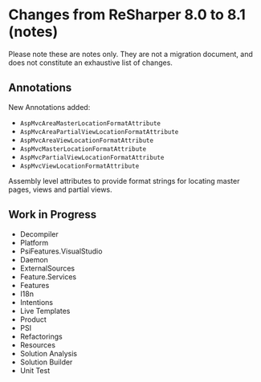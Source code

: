 # Changes from ReSharper 8.0 to 8.1 (notes)

Please note these are notes only. They are not a migration document, and does not constitute an exhaustive list of changes.

## Annotations

New Annotations added:

* `AspMvcAreaMasterLocationFormatAttribute`
* `AspMvcAreaPartialViewLocationFormatAttribute`
* `AspMvcAreaViewLocationFormatAttribute`
* `AspMvcMasterLocationFormatAttribute`
* `AspMvcPartialViewLocationFormatAttribute`
* `AspMvcViewLocationFormatAttribute`

Assembly level attributes to provide format strings for locating master pages, views and partial views.

## Work in Progress

* Decompiler
* Platform
* PsiFeatures.VisualStudio
* Daemon
* ExternalSources
* Feature.Services
* Features
* I18n
* Intentions
* Live Templates
* Product
* PSI
* Refactorings
* Resources
* Solution Analysis
* Solution Builder
* Unit Test